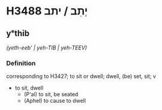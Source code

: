 # H3488 יְתִב / יתב

## yᵉthib

_(yeth-eeb' | yeh-TIB | yeh-TEEV)_

### Definition

corresponding to H3427; to sit or dwell; dwell, (be) set, sit; v

- to sit, dwell
  - (P'al) to sit, be seated
  - (Aphel) to cause to dwell
